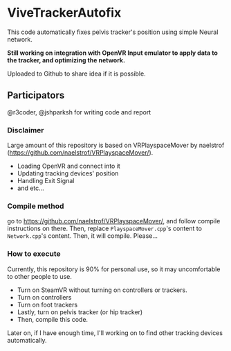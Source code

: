 # ViveTrackerAutofix
This code automatically fixes pelvis tracker's position using simple Neural network.

**Still working on integration with OpenVR Input emulator to apply data to the tracker, and optimizing the network.**

Uploaded to Github to share idea if it is possible.

## Participators
@r3coder, @jshparksh for writing code and report

### Disclaimer

Large amount of this repository is based on VRPlayspaceMover by naelstrof (https://github.com/naelstrof/VRPlayspaceMover/).

- Loading OpenVR and connect into it
- Updating tracking devices' position
- Handling Exit Signal
- and etc...

### Compile method

go to https://github.com/naelstrof/VRPlayspaceMover/, and follow compile instructions on there. Then, replace `PlayspaceMover.cpp`'s content to `Network.cpp`'s content. Then, it will compile. Please...

### How to execute

Currently, this repository is 90% for personal use, so it may uncomfortable to other people to use.

- Turn on SteamVR without turning on controllers or trackers.
- Turn on controllers
- Turn on foot trackers
- Lastly, turn on pelvis tracker (or hip tracker)
- Then, compile this code.

Later on, if I have enough time, I'll working on to find other tracking devices automatically.
